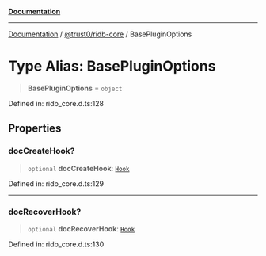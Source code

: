 [**Documentation**](../../../README.md)

***

[Documentation](../../../README.md) / [@trust0/ridb-core](../README.md) / BasePluginOptions

# Type Alias: BasePluginOptions

> **BasePluginOptions** = `object`

Defined in: ridb\_core.d.ts:128

## Properties

### docCreateHook?

> `optional` **docCreateHook**: [`Hook`](Hook.md)

Defined in: ridb\_core.d.ts:129

***

### docRecoverHook?

> `optional` **docRecoverHook**: [`Hook`](Hook.md)

Defined in: ridb\_core.d.ts:130
